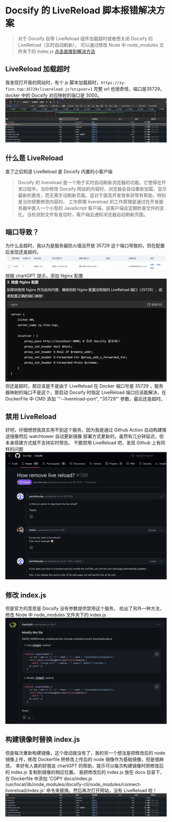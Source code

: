 # Docsify 的 LiveReload 脚本报错解决方案
>对于 Docsify 自带 LiveReload 组件加载超时或者想关闭 Docsify 的 LiveReload（实时自动刷新），
>可以通过修改 Node 中 node_modules 文件夹下的 index.js [点击直接到解决方法](#solution)
## LiveReload 加载超时
我发现打开我的网站时，有个 js 脚本加载超时，`https://zy-finn.top:35729/livereload.js?snipver=1` 完整 url 也很奇怪，端口是35729，
docker 中的 Docsify 对应映射的端口是 3000。
![](_media/img.png)
## 什么是 LiveReload
查了之后知道 LiveReload 是 Docsify 内置的小客户端
>Docsify 的 livereload 是一个用于实时自动刷新浏览器的功能。它使得在开发过程中，当你修改 Docsify 网站的内容时，浏览器会自动重新加载，显示最新的更改，而无需手动刷新页面。这对于提高开发效率非常有帮助，特别是当你频繁修改内容时。
工作原理
livereload 的工作原理是通过在开发服务器中嵌入一个小型的 JavaScript 客户端，该客户端会定期检查文件的变化。当检测到文件有变动时，客户端会通知浏览器自动刷新页面。
## 端口导致？
为什么会超时，我以为是服务器防火墙没开放 35729 这个端口导致的，但在配置后发现还是超时。
![](_media/img_1.png)
根据 chartGPT 提示，添加 Nginx 配置
![](_media/img_2.png)
但还是超时，那应该是不是由于 LiveReload 在 Docker 端口号是 35729 ，服务器映射的端口不是这个，那启动 Docsify 时指定 LiveReload 端口应该能解决，在 DockerFile
中 CMD 添加 '"--livereload-port", "35729"' 参数，最后还是超时。
## 禁用 LiveReload
好吧，仔细想想我其实用不到这个服务，因为我是通过 Github Action 自动构建推送镜像然后 watchtower 自动更新镜像
部署方式更新的，虽然有几分钟延迟，但本身搭建方式就不支持实时预览。
干脆禁用 LiveReload 吧，发现 Github 上有同样的问题
![](_media/img_3.png)
## 修改 index.js <a id="solution"></a>
但是官方的意思是 Docsify 没有参数提供禁用这个服务，
给出了另外一种方法，修改 Node 中 node_modules 文件夹下的 index.js
![](_media/img_4.png)
## 构建镜像时替换 index.js
但是每次重新构建镜像，这个改动就没有了，我的另一个想法是把修改后的 node 镜像上传，修改 Dockerfile 把修改上传后的 node 镜像作为基础镜像，但是很麻烦，
幸好有人类的好朋友 chartGPT 的帮助，提示可以每次构建镜像时把修改后的 index.js 复制到镜像的相应位置。
我把修改后的 index.js 放在 docs 目录下，在 Dockerfile 中添加 'COPY docs/index.js /usr/local/lib/node_modules/docsify-cli/node_modules/connect-livereload/index.js' 
命令来替换。然后再次打开网站，没有 LiveReload 啦！
![](_media/img_5.png)